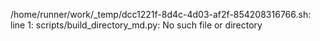 /home/runner/work/_temp/dcc1221f-8d4c-4d03-af2f-854208316766.sh: line 1: scripts/build_directory_md.py: No such file or directory

